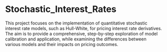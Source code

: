 # Stochastic_Interest_Rates
This project focuses on the implementation of quantitative stochastic interest rate models, such as Hull-White, for pricing interest rate derivatives. The aim is to provide a comprehensive, step-by-step exploration of model calibration and application, while examining the differences between various models and their impacts on pricing outcomes.
